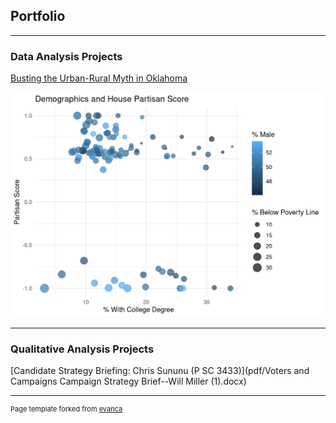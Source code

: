 ## Portfolio

---

### Data Analysis Projects

[Busting the Urban-Rural Myth in Oklahoma](pdf/Busting-the-Oklahoma-Urban-Rural-Myth.html)

<img src="pdf/Demographics and House Partisan Scores.png?raw=true"/>

---

### Qualitative Analysis Projects

[Candidate Strategy Briefing: Chris Sununu (P SC 3433)](pdf/Voters and Campaigns Campaign Strategy Brief--Will Miller (1).docx)

---
<p style="font-size:11px">Page template forked from <a href="https://github.com/evanca/quick-portfolio">evanca</a></p>
<!-- Remove above link if you don't want to attibute -->
